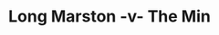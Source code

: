 ---
year: "1991"
serialNumber: "0139" 
game: "Long Marston"
title: "Long Marston -v- The Min"
gameLocation: "Long Marston"
gameDate: "1991"
result: ""
resultType: ""
type: "game"
---